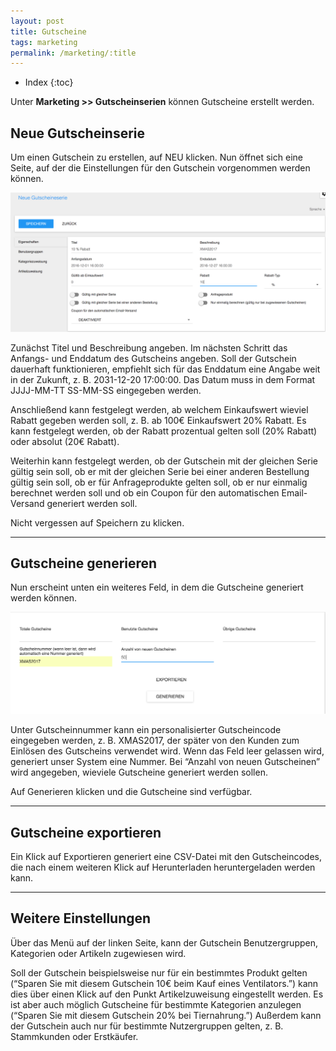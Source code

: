 ```yaml
---
layout: post
title: Gutscheine
tags: marketing
permalink: /marketing/:title
---
```



+ Index
{:toc}


Unter **Marketing >> Gutscheinserien** können Gutscheine erstellt werden.


## Neue Gutscheinserie


Um einen Gutschein zu erstellen, auf NEU klicken. Nun öffnet sich eine Seite, auf der die Einstellungen für den Gutschein vorgenommen werden können.


![neue-gutscheinserie]


Zunächst Titel und Beschreibung angeben. Im nächsten Schritt das Anfangs- und Enddatum des Gutscheins angeben. Soll der Gutschein dauerhaft funktionieren, empfiehlt sich für das Enddatum eine Angabe weit in der Zukunft, z. B. 2031-12-20 17:00:00. Das Datum muss in dem Format JJJJ-MM-TT SS-MM-SS eingegeben werden.


Anschließend kann festgelegt werden, ab welchem Einkaufswert wieviel Rabatt gegeben werden soll, z. B. ab 100€ Einkaufswert 20% Rabatt. Es kann festgelegt werden, ob der Rabatt prozentual gelten soll (20% Rabatt) oder absolut (20€ Rabatt).


Weiterhin kann festgelegt werden, ob der Gutschein mit der gleichen Serie gültig sein soll, ob er mit der gleichen Serie bei einer anderen Bestellung gültig sein soll, ob er für Anfrageprodukte gelten soll, ob er nur einmalig berechnet werden soll und ob ein Coupon für den automatischen Email-Versand generiert werden soll.


Nicht vergessen auf Speichern zu klicken.


-----


## Gutscheine generieren


Nun erscheint unten ein weiteres Feld, in dem die Gutscheine generiert werden können.


![gutscheine-generieren]


Unter Gutscheinnummer kann ein personalisierter Gutscheincode eingegeben werden, z. B. XMAS2017, der später von den Kunden zum Einlösen des Gutscheins verwendet wird. Wenn das Feld leer gelassen wird, generiert unser System eine Nummer.
Bei “Anzahl von neuen Gutscheinen” wird angegeben, wieviele Gutscheine generiert werden sollen.


Auf Generieren klicken und die Gutscheine sind verfügbar.


------


## Gutscheine exportieren


Ein Klick auf Exportieren generiert eine CSV-Datei mit den Gutscheincodes, die nach einem weiteren Klick auf Herunterladen heruntergeladen werden kann.


------


## Weitere Einstellungen


Über das Menü auf der linken Seite, kann der Gutschein Benutzergruppen, Kategorien oder Artikeln zugewiesen wird. 


Soll der Gutschein beispielsweise nur für ein bestimmtes Produkt gelten (“Sparen Sie mit diesem Gutschein 10€ beim Kauf eines Ventilators.”) kann dies über einen Klick auf den Punkt Artikelzuweisung eingestellt werden. Es ist aber auch möglich Gutscheine für bestimmte Kategorien anzulegen (“Sparen Sie mit diesem Gutschein 20% bei Tiernahrung.”) Außerdem kann der Gutschein auch nur für bestimmte Nutzergruppen gelten, z. B. Stammkunden oder Erstkäufer.




[neue-gutscheinserie]: /img/neue-gutscheinserie.png
[gutscheine-generieren]: /img/Gutscheine-generieren.png
